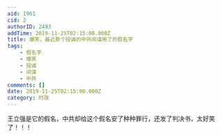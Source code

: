 ```yaml
---
aid: 1961
cid: 2
authorID: 2493
addTime: 2019-11-25T02:15:00.000Z
title: 爆笑，最近那个投诚的中共间谍用了的假名字
tags:
    - 假名字
    - 爆笑
    - 投诚
    - 间谍
    - 中共
comments: []
date: 2019-11-25T02:15:00.000Z
category: 时政
---
```


王立强是它的假名，中共却给这个假名安了种种罪行，还发了判决书，太好笑了！！！

